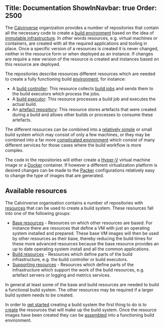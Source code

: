 Title: Documentation
ShowInNavbar: true
Order: 2500
---

The [Calvinverse](https://github.com/Calvinverse) organization provides a number of repositories that
contain all the necessary code to create a [build environment](https://en.wikipedia.org/wiki/Build_automation)
based on the idea of [immutable infrastructure](https://martinfowler.com/bliki/ImmutableServer.html). In
other words resources, e.g. virtual machines or containers, are created with all the required applications
and tooling in place. Once a specific version of a resources is created it is never changed, neither
in the resource form or when deployed as an instance. If changes are require a new version of the
resource is created and instances based on this resource are deployed.

The repositories describe resources different resources which are needed to create a fully functioning
build [environment](environments.html), for instance:

- A [build controller](../resources/build-controller.html): This resource collects [build jobs]()
  and sends them to the build executors which process the jobs.
- A [build executor](): This resource processes a build job and executes the actual build.
- An [artefact repository](): This resource stores artefacts that were created during a build and
  allows other builds or processes to consume these artefacts.

The different resources can be combined into a [relatively simple](example-minimal-build-system.html)
or small build system which may consist of only a few machines, or they may be combined into a far
more [complicated environment](example-complete-build-system.html) which consist of many different
services for those cases where the build workflow is more complex.

The code in the repositories will either create a [Hyper-V](https://en.wikipedia.org/wiki/Hyper-V)
virtual machine image or a [Docker](https://www.docker.com/) container. If however a different
virtualization platform is desired changes can be made to the [Packer](https://packer.io) configurations
relatively easy to change the type of images that are generated.

## Available resources

The Calvinverse organisation contains a number of repositories with [resources](../resources) that
can be used to create a build system. These resources fall into one of the following groups:

* [Base resources](../resources/category-base.html) - Resources on which other resources are based.
  For instance there are resources that define a VM with just an operating system installed and
  prepared. These base VM images will then be used by other resources as their base, thereby reducing
  the build times for these more advanced resources because the base resource provides an up to date
  operating system install and all the common applications.
* [Build resources](../resources/category-build.html) - Resources which define parts of the build
  infrastructure, e.g. the build controller or build executors.
* [Supporting resources](../resources/category-support.html) - Resources which define parts of the
  infrastructure which support the work of the build resources, e.g. artefact servers or logging
  and metrics services.

In general at least some of the base and build resources are needed to build a functional
build system. The other resources may be required if a larger build system needs to be
created.

In order to [get started](getting-started.html) creating a build system the first thing to do
is to [create](how-to-build.html) the resources that will make up the build system. Once the
resource images have been created they can be [assembled](setup.html) into a functioning
build environment.
